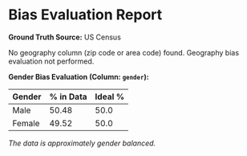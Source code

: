 # Bias Evaluation Report

**Ground Truth Source:** US Census

No geography column (zip code or area code) found. Geography bias evaluation not performed.

**Gender Bias Evaluation (Column: `gender`):**

| Gender | % in Data | Ideal % |
|---|---|---|
| Male | 50.48 | 50.0 |
| Female | 49.52 | 50.0 |

*The data is approximately gender balanced.*
